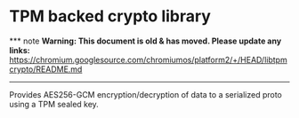 # TPM backed crypto library

*** note
**Warning: This document is old & has moved.  Please update any links:**<br>
https://chromium.googlesource.com/chromiumos/platform2/+/HEAD/libtpmcrypto/README.md
***

Provides AES256-GCM encryption/decryption of data to a serialized proto using
a TPM sealed key.
